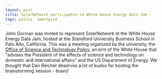 ```yaml
---
layout: post
title: SolarNetwork participates in White House Energy Data Jam
tags: policy, smartgrid
---
```

John Gorman was invited to represent SolarNetwork at the White House
Energy Data Jam, hosted at the Standford University Business School
in Palo Alto, California. This was a meeting organized by the university, 
the [Office of Science and Technology Policy](http://www.whitehouse.gov/administration/eop/ostp/),
an arm of the White House that "advises the President of the effects of science and technology
on domestic and international affairs" and the US Department of Energy. We
thought that Dan Reicher deserves a lot of kudos for hosting the
brainstorming session - bravo!
